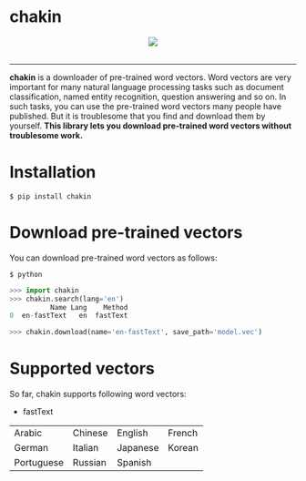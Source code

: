 # chakin
<div align="center">
  <img src="https://github.com/chakki-works/chakin/blob/master/docs/top.jpg?raw=true"><br><br>
</div>

-----------------

**chakin** is a downloader of pre-trained word vectors.
Word vectors are very important for many natural language processing tasks such as document classification, 
named entity recognition, question answering and so on. 
In such tasks, you can use the pre-trained word vectors  many people have published.
But it is troublesome that you find and download them by yourself. 
**This library lets you download pre-trained word vectors without troublesome work.**


# Installation

```shell
$ pip install chakin
```

# Download pre-trained vectors
You can download pre-trained word vectors as follows:

```shell
$ python
```

```python
>>> import chakin
>>> chakin.search(lang='en')
          Name Lang    Method
0  en-fastText   en  fastText

>>> chakin.download(name='en-fastText', save_path='model.vec')
```

# Supported vectors
So far, chakin supports following word vectors:


* fastText

|  |  |  |  |
|---|---|---|---|
| Arabic  | Chinese  | English  | French  |
| German  | Italian  | Japanese  | Korean  |
| Portuguese  | Russian  | Spanish  |   |
